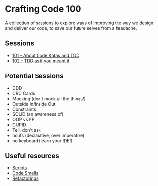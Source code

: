 # Crafting Code 100

A collection of sessions to explore ways of improving the way we design and deliver our code, to save our future selves from a headache.

## Sessions

- [101 - About Code Katas and TDD](./101/)
- [102 - TDD as if you meant it](./102/)

## Potential Sessions

- DDD
- CRC Cards
- Mocking (don't mock all the things!)
- Outside In/Inside Out
- Constraints
- SOLID (an awareness of)
- OOP vs FP
- CUPID
- Tell, don't ask
- no ifs (declarative, over imperative)
- no keyboard (learn your IDE!)

## Useful resources

- [Scripts](./Resources/)
- [Code Smells](https://refactoring.guru/refactoring/smells)
- [Refactorings](https://refactoring.guru/refactoring/techniques)
